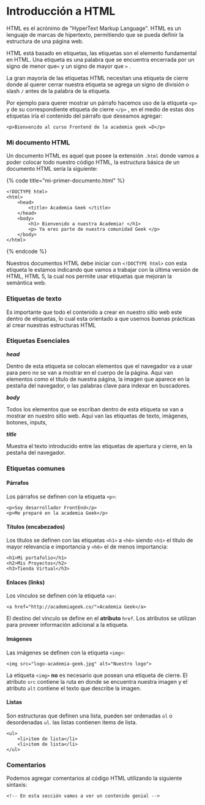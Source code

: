 # Introducción a HTML

HTML es el acrónimo de "HyperText Markup Language". HTML es un lenguaje de marcas de hipertexto, permitiendo que se pueda definir la estructura de una página web.

HTML está basado en etiquetas, las etiquetas son el elemento fundamental en HTML. Una etiqueta es una palabra que se encuentra encerrada por un signo de menor que`<` y un signo de mayor que `>` .

La gran mayoría de las etiquetas HTML necesitan una etiqueta de cierre donde al querer cerrar nuestra etiqueta se agrega un signo de división o slash `/` antes de la palabra de la etiqueta.

Por ejemplo para querer mostrar un párrafo hacemos uso de la etiqueta `<p>` y de su correspondiente etiqueta de cierre `</p>` , en el medio de estas dos etiquetas iría el contenido del párrafo que deseamos agregar:

```markup
<p>Bienvenido al curso Frontend de la academia geek =D</p>
```

### Mi documento HTML

Un documento HTML es aquel que posee la extensión `.html` donde vamos a poder colocar todo nuestro código HTML, la estructura básica de un documento HTML sería la siguiente:

{% code title="mi-primer-documento.html" %}
```markup
<!DOCTYPE html>
<html>
    <head>
        <title> Academia Geek </title>
    </head>
    <body>
        <h1> Bienvenido a nuestra Academia! </h1>
        <p> Ya eres parte de nuestra comunidad Geek </p>
    </body>
</html>
```
{% endcode %}

Nuestros documentos HTML debe iniciar con `<!DOCTYPE html>` con esta etiqueta le estamos indicando que vamos a trabajar con la última versión de HTML, HTML 5, la cual nos permite usar etiquetas que mejoran la semántica web.

### Etiquetas de texto

Es importante que todo el contenido a crear en nuestro sitio web este dentro de etiquetas, lo cual esta orientado a que usemos buenas prácticas al crear nuestras estructuras HTML

### Etiquetas Esenciales

_**head**_

Dentro de esta etiqueta se colocan elementos que el navegador va a usar para pero no se van a mostrar en el cuerpo de la página. Aqui van elementos como el título de nuestra página, la imagen que aparece en la pestaña del navegador, o las palabras clave para indexar en buscadores.

_**body**_

Todos los elementos que se escriban dentro de esta etiqueta se van a mostrar en nuestro sitio web. Aquí van las etiquetas de texto, imágenes, botones, inputs, 

_**title**_

Muestra el texto introducido entre las etiquetas de apertura y cierre, en la pestaña del navegador.

### Etiquetas comunes

#### Párrafos

Los párrafos se definen con la etiqueta `<p>`:

```markup
<p>Soy desarrollador FrontEnd</p>
<p>Me preparé en la academia Geek</p>
```

#### Títulos \(encabezados\)

Los títulos se definen con las etiquetas `<h1>` a `<h6>` siendo `<h1>` el título de mayor relevancia e importancia y `<h6>` el de menos importancia:

```markup
<h1>Mi portafolio</h1>
<h2>Mis Proyectos</h2>
<h3>Tienda Virtual</h3>
```

#### Enlaces \(links\)

Los vínculos se definen con la etiqueta `<a>`:

```markup
<a href="http://academiageek.co/">Academia Geek</a>
```

El destino del vínculo se define en el **atributo** `href`. Los atributos se utilizan para proveer información adicional a la etiqueta.

#### Imágenes

Las imágenes se definen con la etiqueta `<img>`:

```markup
<img src="logo-academia-geek.jpg" alt="Nuestro logo">
```

La etiqueta `<img>` **no** es necesario que posean una etiqueta de cierre. El atributo `src` contiene la ruta en donde se encuentra nuestra imagen y el atributo `alt` contiene el texto que describe la imagen.

#### **Listas**

Son estructuras que definen una lista, pueden ser ordenadas `ol` o desordenadas `ul`. las listas contienen items de lista.

```markup
<ul>
    <li>item de lista</li>
    <li>item de lista</li>
</ul>
```

### Comentarios

Podemos agregar comentarios al código HTML utilizando la siguiente sintaxis:

```markup
<!-- En esta sección vamos a ver un contenido genial -->
```



